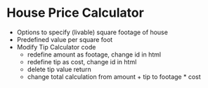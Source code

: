 # House Price Calculator

- Options to specify (livable) square footage of house
- Predefined value per square foot
- Modify Tip Calculator code
    - redefine amount as footage, change id in html
    - redefine tip as cost, change id in html
    - delete tip value return
    - change total calculation from amount + tip to footage * cost